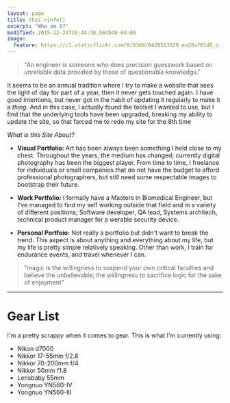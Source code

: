```yaml
---
layout: page
title: this->info()
excerpt: "Who am I?"
modified: 2015-12-24T19:44:38.564948-04:00
image:
  feature: https://c1.staticflickr.com/9/8364/8428513629_ea28a761d8_o.jpg
---
```


> "An engineer is someone who does precision guesswork based on unreliable data provided by those of questionable knowledge."

It seems to be an annual tradition where I try to make a website that sees the light of day for part of a year, then it never gets touched again. I have good intentions, but never got in the habit of updating it regularly to make it a *thing*. And in this case, I actually found the toolset I wanted to use, but I find that the underlying tools have been upgraded, breaking my ability to update the site, so that forced me to redo my site for the 8th time

*What is this Site About?*

* **Visual Portfolio:** Art has been always been something I held close to my chest. Throughout the years, the medium has changed; currently digital photography has been the biggest player. From time to time, I freelance for individuals or small companies that do not have the budget to afford professional photographers, but still need some respectable images to bootstrap their future.

* **Work Portfolio:** I formally have a Masters in Biomedical Engineer, but I've managed to find my self working outside that field and in a variety of different positions; Software developer, QA lead, Systems architech, technical product manager for a werable security device. 

* **Personal Portfoio:** Not really a portfolio but didn't want to break the trend. This aspect is about anything and everything about my life, but my life is pretty simple relatively speaking. Other than work, I train for endurance events, and travel whenever I can. 

> "magic is the willingness to suspend your own critical faculties and believe the unbelievable; the willingness to sacrifice logic for the sake of enjoyment"

---

# Gear List

I'm a pretty scrappy when it comes to gear. This is what I'm currently using:

- Nikon d7000
- Nikkor 17-55mm f/2.8
- Nikkor 70-200mm f/4
- Nikkor 50mm f1.8
- Lensbaby 55mm 
- Yongnuo YN560-IV
- Yongnuo YN560-III
